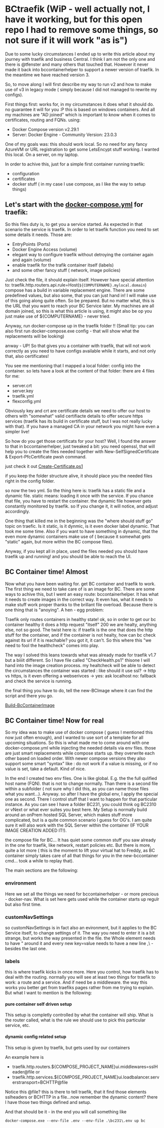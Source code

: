 # BCtraefik (WiP - well actually not, I have it working, but for this open repo I had to remove some things, so not sure if it will work "as is")

Due to some lucky circumstances I ended up to write this article about my journey with traefik and business Central. I think I am not the only one and there is @tfenster and many others that touched that. However it never made it back into bccontainerhelper to support a newer version of traefik. In the meantime we have reached version 3. 

So, to move along I will first describe my way to run v2 and how to make use of v3 in legacy mode ( simply because I did not managed to rewrite my configs).

First things first: works for, in my circumstances it does what it should do. no guarantee it will for you :P this is based on windows containers. And all my machines are "AD joined" which is important to know when it comes to certificates, routing and FQNs. 
using: 
- Docker Compose version v2.29.1
- Server: Docker Engine - Community Version: 23.0.3

One of my goals was: this should work local. So no need for any fancy AzureVM or URL registration to get some LetsEncypt stuff working. I wanted this local. On a server, on my laptop. 

In order to achive this, just for a simple first container running traefik: 
- configuration
- certificates
- docker stuff ( in my case I use compose, as I like the way to setup things)

## Let's start with the [docker-compose.yml](https://github.com/KristofKlein/BCtraefik/blob/main/traefik/docker-compose.yml) for traefik:

So this files duty is, to get you a service started. As expected in that scenario the service is traefik. In order to let traefik function you need to set some details it needs. Those are:
- EntryPoints (Ports)
- Docker Engine Access (volume)
- elegant way to configure traefik without detroying the container again and again (volume)
- enable traefik for the trafik container itself (labels)
- and some other fancy stuff ( network, image policies) 

Just check the file, it should explain itself. However have special attention to:
traefik.http.routers.api.rule=Host(`${COMPUTERNAME}.mylocal.domain`) 
compose has a build in variable replacement engine. There are some predefined values, but also some, that you can just hand in! I will make use of this going along quite often. So be prepared. But no matter what, this is the URL that you want to reach your BC Service later. My machines are all domain joined, so this is what this article is using, it might also be op you just make use of ${COMPUTERNAME} - never tried. 

Anyway, run docker-compose up in the traefik folder !! (Small tip: you can also first run docker-compose.exe config - that will show what the replacements will be looking)

anway - UP! So that gives you a container with traefik, that will not work correctly as you need to have configs available while it starts, and not only that, also certificates!

You see me mentioning that I mapped a local folder: config into the container. so lets have a look at the content of that folder:
there are 4 files for me: 
- server.crt
- server.key
- traefik.yml
- flexconfig.yml

Obviously key and crt are certificate details we need to offer our host to others with "somewhat" valid certifiacte details to offer secure https services (traefik has its build in certificate stuff, but I was not really lucky with that). If you have a managed CA in your network you might have even a simpler live! 

So how do you get those certificats for your host? Well, I found the answer to that in bccontainerhelper, just tweaked a bit:
you need openssl, that will help you to create the files needed together with New-SelfSignedCertificate & Export-PfcCertificate pwsh command. 

just check it out [Create-Certificate.ps1](https://github.com/KristofKlein/BCtraefik/blob/main/traefik/create-certificate.ps1)

if you keep the folder structure alive, it should place you the needed files right in the config folder. 

so now the two yml. So the thing here is: traefik has a static file and a dynamic file. static means: loading it once with the service. If you chance that file, you have to restart the container. the dynamic file however gets constantly monitored by traefik. so If you change it, it will notice, and adjust accordingly. 

One thing that killed me in the beginning was the "where should stuff go" topic on traefic. Is it static, is it dynmic, is it even docker label dynamic. That took me some time. Also if you want to have something in dynamic, that the even more dynamic containers make use of ( because it somewhat gets "static" again, but more within the BC compose files).

Anyway, if you kept all in place, used the files needed you should have traefik up and running! and you should be able to reach the UI.

## BC Container time! Almost

Now what you have been waiting for. get BC container and traefik to work. The first thing we need to take care of is an image for BC. There are some ways to achive this, but I went an easy route: bccontainerhelper. It has what it needs to create images in the correct way. It even has, what it needs to make stuff work proper thanks to the brillant file overload. Because there is one thing that is "anoying". A hen - egg problem:

Traefik only routes containers in healthy state! ok, so in order to get our bc container healthy it does a http request "itself" 200 we are healty, anything else, not so good. The twist here is: if traefik is the one that does the http stuff for the container, and if the container is not healty, how can bc check against its url if it is reachable? you got it, it can't. So this where this "we need to fool the healthcheck" comes into play. 

The way I solved this leans towards what was already made for traefik v1.7 but a biiiit different.
So I have file called "CheckHealth.ps1" thisone I will hand into the image creation process. my healtcheck will be able to detect the circumstances the container was started : like should it use ssl? -> http vs https, is it even offering a webserivces -> yes: ask localhost no: fallback and check the service is running. 

the final thing you have to do, tell the new-BCImage where it can find the script and there you go. 

[Build-BcContainerImage](https://github.com/KristofKlein/BCtraefik/blob/b8350dd21fcbf788c30c0deb39760904e77ff260/BusinessCentral/image/Build-BCContainerImage.ps1)

## BC Container time! Now for real

So my idea was to make use of docker compose ( guess I mentioned this now just often enough), and I wanted to use sort of a template for all upcoming situations. So this is what made me to come around with one docker-compose.yml while injecting the needed details via env files. those are just smart replacements while compose starts up. they overwrite each other based on loaded order. With newer compose versions they also support some smart "syntax" like : do not work if a value is missing, or if no value is set, take a default. Kind of nice. 

In the end I created two env files. One is like global. E.g. the the full qulified host name (FQN). that is not to change normally. Than there is a second file within a subfolder ( not sure why I did this, as you can name those files what you want...). Anyway. so after I have the global env, I apply the special one as second. There I control stuff that I want to happen for that particular instance. As you can see I have a folder BC231, you could think og BC2310 or vNext or what ever suites you best here. My Setup is normally build around an onPrem hosted SQL Server, which makes stuff more complicated, but is a quite common scenario I guess for OG's. 
I am quite sure it will also work with the SQL Server within the container (IF YOUR IMAGE CREATION ADDED IT!). 

the compose file for BC...
It has quiet some common stuff you saw already in the one for traefik, like network, restart policies etc. But there is more, quite a lot more ( this is the moment to lift your virtual hat to Freddy, as BC container simply takes care of all that things for you in the new-bccontainer cmd... took a while to replay that).

The main sections are the following:

### environment
Here we set all the things we need for bccontainerhelper - or more precious - docker-nav. What is set here gets used while the container starts up regulr but also first time. 

### customNavSettings
so customNavSettings is in fact also an evironment, but it applies to the BC Service itself, to change settings of it. The way you need to enter it is a bit strange, but works the way presented in the file. the Whole element needs to have " around it and every new key=value needs to have a new line ,\ - besides the last one.

### labels
this is where traefik kicks in once more. Here you control, how traefik has to deal with the routing.
normally you will see at least two things for traefik to work: a route and a service. And if need be a middleware. the way this works you better get from traefiks pages rather from me trying to explain. 
But what I want to mention is the following:

#### pure container self driven setup 
This setup is completly controlled by what the container will ship.
What is the router called, what is the rule we should use to pick this particular service, etc.

#### dynamic config related setup 
This setup is given by traefik, but gets used by our containers

An example here is 

- traefik.http.routers.${COMPOSE_PROJECT_NAME}ui.middlewares=sslHeader@file
or
- traefik.http.services.${COMPOSE_PROJECT_NAME}ui.loadbalancer.serverstransport=BCHTTP@file

Notice this @file? this is there to tell traefik, that it find those elements sslheaders or BCHTTP in a file...now remember the dynamic content? there I have those two things defined and setup. 

And that should be it - in the end you will call something like

`docker-compose.exe --env-file .env --env-file .\bc231\.env up bc`

